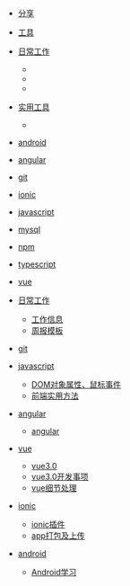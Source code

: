 * [分享]()
* [工具]()
* [日常工作]()
  * [](.md)
  * [](.md)
  * [](.md)
* [实用工具]()
  * [](.md)
* [android]()

* [angular]()

* [git]()

* [ionic]()

* [javascript]()

* [mysql]()

* [npm]()

* [typescript]()

* [vue]()






* [日常工作]()
  * [工作信息](日常工作/工作信息.md)
  * [周报模板](日常工作/周报模板.md)
* [git](git/git.md)
* [javascript]()
  * [DOM对象属性、鼠标事件](javascript/DOM对象属性、鼠标事件.md)
  * [前端实用方法](javascript/前端实用方法.md)
  <!-- * [typescrpit]()
  * [](typescrpit/) -->
* [angular]()
  * [angular](angular/angular.md)
* [vue]()
  * [vue3.0](vue/vue3.0.md)
  * [vue3.0开发事项](vue/vue3.0开发事项.md)
  * [vue细节处理](vue/vue细节处理.md)
* [ionic]()
  * [ionic插件](ionic/ionic插件.md)
  * [app打包及上传](ionic/app打包及上传.md)
  <!-- * [java]() -->
* [android]()
  * [Android学习](android/Android学习.md)
  <!-- * [socket]() -->
